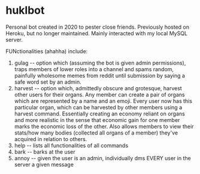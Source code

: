 # huklbot

Personal bot created in 2020 to pester close friends. Previously hosted on Heroku, but no longer maintained. 
Mainly interacted with my local MySQL server. 

FUNctionalities (ahahha) include:
1) gulag -- option which (assuming the bot is given admin permissions), traps members of lower roles 
into a channel and spams random, painfully wholesome memes from reddit until submission by saying a 
safe word set by an admin.
2) harvest -- option which, admittedly obscure and grotesque, harvest other users for their organs. 
Any member can create a pair of organs which are represented by a name and an emoji. Every user now
has this particular organ, which can be harvested by other members using a harvest command. Essentially
creating an economy reliant on organs and more realistic in the sense that economic gain for one member 
marks the economic loss of the other. Also allows members to view their stats/how many bodies (collected
all organs of a member) they've acquired in relation to others.
3) help -- lists all functionalities of all commands
4) bark -- barks at the user
5) annoy -- given the user is an admin, individually dms EVERY user in the server a given message
